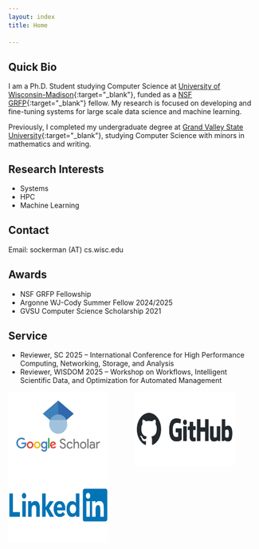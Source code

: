 ```yaml
---
layout: index
title: Home

---
```


## Quick Bio 
I am a Ph.D. Student studying Computer Science at [University of Wisconsin-Madison](https://www.cs.wisc.edu/){:target="_blank"}, funded as a [NSF GRFP](https://www.nsfgrfp.org/){:target="_blank"} fellow. My research is focused on developing and fine-tuning systems for large scale data science and machine learning. 

Previously, I completed my undergraduate degree at [Grand Valley State University](https://www.gvsu.edu/){:target="_blank"}, studying Computer Science with minors in mathematics and writing.


## Research Interests
* Systems
* HPC
* Machine Learning


## Contact

Email: sockerman (AT) cs.wisc.edu


## Awards
* NSF GRFP Fellowship
* Argonne WJ-Cody Summer Fellow 2024/2025
* GVSU Computer Science Scholarship 2021

## Service 

* Reviewer, SC 2025 – International Conference for High Performance Computing, Networking, Storage, and Analysis
* Reviewer, WISDOM 2025 – Workshop on Workflows, Intelligent Scientific Data, and Optimization for Automated Management

<div style="display: inline-block;">
    <a href="https://scholar.google.com/citations?user=7gZFL2IAAAAJ&hl=en" target="_blank">
        <img src="images/gScholar.png" alt="Link to my Google Scholar" style="width: 200px; height: 150px; margin-right: 50px;">
    </a>
</div>
<div style="display: inline-block;">
    <a href="https://github.com/OckermanSethGVSU" target="_blank">
        <img src="images/github-logo-vector.png" alt="Link to my Github" style="width: 200px; height: 150px; margin-right: 50px;">
    </a>
</div>
<div style="display: inline-block;">
    <a href="https://www.linkedin.com/in/sethockerman/" target="_blank">
        <img src="images/Linkedin-Logo.png" alt="Link to my LinkedIn" style="width: 200px; height: 150px;">
    </a>
</div>


